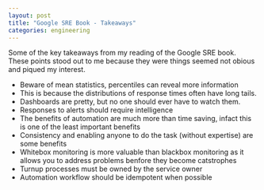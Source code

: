 ```yaml
---
layout: post
title: "Google SRE Book - Takeaways"
categories: engineering
---
```


Some of the key takeaways from my reading of the Google SRE book. These points stood out to me because they were things seemed not obious and piqued my interest.

- Beware of mean statistics, percentiles can reveal more information
 - This is because the distributions of response times often have long tails.
- Dashboards are pretty, but no one should ever have to watch them.
- Responses to alerts should require intelligence
- The benefits of automation are much more than time saving, infact this is one of the least important benefits
 - Consistency and enabling anyone to do the task (without expertise) are some benefits
- Whitebox monitoring is more valuable than blackbox monitoring as it allows you to address problems benfore they become catstrophes
- Turnup processes must be owned by the service owner
- Automation workflow should be idempotent when possible
